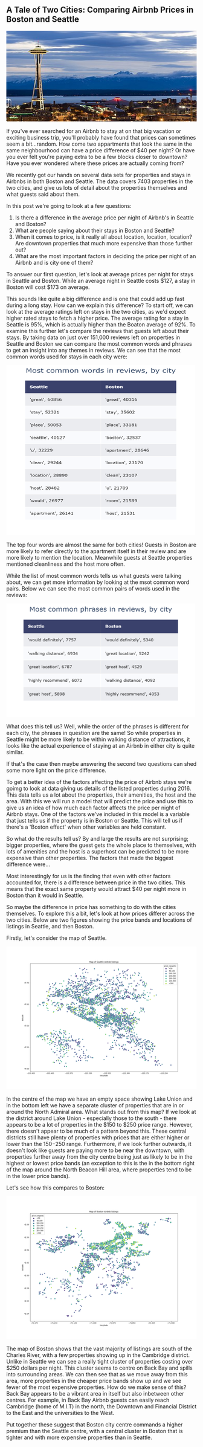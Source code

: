 ## A Tale of Two Cities: Comparing Airbnb Prices in Boston and Seattle

<img src="/docs/assets/Seattle_Center_as_night_falls.jpg" alt="Seattle skyline" width="720" height="240" left="100">

If you've ever searched for an Airbnb to stay at on that big vacation or exciting business trip, you'll probably have found that prices can sometimes seem a bit...random.
How come two appartments that look the same in the same neighbourhood can have a price difference of $40 per night? Or have you ever felt you're paying extra to be a few blocks closer to downtown?
Have you ever wondered where these prices are actually coming from?

We recently got our hands on several data sets for properties and stays in Airbnbs in both Boston and Seattle. The data covers 7403 properties in the two cities, and give us lots of detail about the properties themselves and what guests said about them.

In this post we're going to look at a few questions:

1) Is there a difference in the average price per night of Airbnb's in Seattle and Boston?
2) What are people saying about their stays in Boston and Seattle?
3) When it comes to price, is it really all about location, location, location? Are downtown properties that much more expensive than those further out?
4) What are the most important factors in deciding the price per night of an Airbnb and is city one of them? 

To answer our first question, let's look at average prices per night for stays in Seattle and Boston. While an average night in Seattle costs $127, a stay in Boston will cost $173 on average.

This sounds like quite a big difference and is one that could add up fast during a long stay. How can we explain this difference? To start off, we can look at the average ratings left on stays in the two cities, as we'd expect higher rated stays to fetch a higher price. The average rating for a stay in Seattle is 95%, which is actually higher than the Boaton average of 92%. To examine this further let's compare the reviews that guests left about their stays. By taking data on just over 151,000 reviews left on properties in Seattle and Boston we can compare the most common words and phrases to get an insight into any themes in reviews. We can see that the most common words used for stays in each city were:

<img src="/docs/assets/WordsTable.png" alt="words table" width="500" height="450"> 

The top four words are almost the same for both cities! Guests in Boston are more likely to refer directly to the apartment itself in their review and are more likely to mention the location. Meanwhile guests at Seattle properties mentioned cleanliness and the host more often. 

While the list of most common words tells us what guests were talking about, we can get more information by looking at the msot common word pairs. Below we can see the most common pairs of words used in the reviews:

<img src="/docs/assets/ReviewPhrases.png" alt="bigrams table" width="500" height="300">

What does this tell us? Well, while the order of the phrases is different for each city, the phrases in question are the same! So while properties in Seattle might be more likely to be within walking distance of attractions, it looks like the actual experience of staying at an Airbnb in either city is quite similar.

If that's the case then maybe answering the second two questions can shed some more light on the price difference.

To get a better idea of the factors affecting the price of Airbnb stays we're goimg to look at data giving us details of the listed properties during 2016.
This data tells us a lot about the properties, their amenities, the host and the area. With this we will run a model that will predict the price and use this to give us an idea of how much each factor affects the price per night of Airbnb stays. One of the factors we've included in this model is a variable that just tells us if the property is in Boston or Seattle. This will tell us if there's a 'Boston effect' when other variables are held constant.

So what do the results tell us? By and large the results are not surprising; bigger properties, where the guest gets the whole place to themselves, with lots of amenities and the host is a superhost can be predicted to be more expensive than other properties. The factors that made the biggest difference were... 

Most interestingly for us is the finding that even with other factors accounted for, there is a difference between price in the two cities. This means that the exact same property would attract $40 per night more in Boston than it would in Seattle.


So maybe the difference in price has something to do with the cities themselves. To explore this a bit, let's look at how prices differer across the two cities.
Below are two figures showing the price bands and locations of listings in Seattle, and then Boston.

Firstly, let's consider the map of Seattle. 

<img src="/docs/assets/Seattle_Map2.png" alt="Seattle prices map">
          
In the centre of the map we have an empty space showing Lake Union and in the bottom left we have a separate cluster of properties that are in or around the North Admiral area.
What stands out from this map? If we look at the district around Lake Union - especially those to the south - there appears to be a lot of properties in the $150 to $250 price range.
However, there doesn't appear to be much of a pattern beyond this. These central districts still have plenty of properties with prices that are either higher or lower than the $150-$250 range. Furthermore, if we look further outwards, it doesn't look like guests are paying more to be near the downtown, with properties further away from the city centre being just as likely to be in the highest or lowest price bands (an exception to this is the in the bottom right of the map around the North Beacon Hill area, where properties tend to be in the lower price bands).

Let's see how this compares to Boston:

<img src="/docs/assets/Boston_Map2.png" alt="Boston Prices Map">

The map of Boston shows that the vast majority of listings are south of the Charles River, with a few properties showing up in the Cambridge district.
Unlike in Seattle we can see a really tight cluster of properties costing over $250 dollars per night. This cluster seems to centre on Back Bay and spills into surrounding areas. 
We can then see that as we move away from this area, more properties in the cheaper price bands show up and we see fewer of the most expensive properties.
How do we make sense of this? Back Bay appears to be a vibrant area in itself but also inbetween other centres. For example, in Back Bay Airbnb guests can easily reach
Cambridge (home of M.I.T) in the north, the Downtown and Financial District to the East and the universities to the West.

Put together these suggest that Boston city centre commands a higher premium than the Seattle centre, with a central cluster in Boston that is tighter and with more expensive properties than in Seattle.

